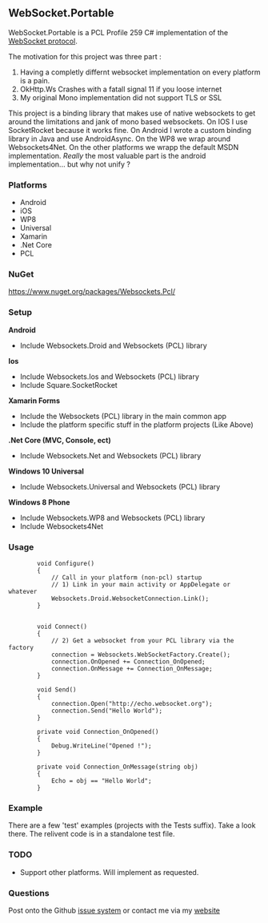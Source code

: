 ## WebSocket.Portable

WebSocket.Portable is a PCL Profile 259 C# implementation of the [WebSocket protocol](https://tools.ietf.org/html/rfc6455).


The motivation for this project was three part :

1) Having a completly differnt websocket implementation on every platform is a pain.
2) OkHttp.Ws Crashes with a fatall signal 11 if you loose internet
3) My original Mono implementation did not support TLS or SSL

This project is a binding library that makes use of native websockets to get around the limitations and jank of mono based websockets. On IOS I use SocketRocket because it works fine. On Android I wrote a custom binding library in Java and use AndroidAsync. On the WP8 we wrap around Websockets4Net. On the other platforms we wrapp the default MSDN implementation. *Really* the most valuable part is the android implementation... but why not unify ?

### Platforms

- Android
- iOS
- WP8
- Universal
- Xamarin
- .Net Core 
- PCL


### NuGet

https://www.nuget.org/packages/Websockets.Pcl/

### Setup

**Android**
- Include Websockets.Droid and Websockets (PCL) library

**Ios**
- Include Websockets.Ios and Websockets (PCL) library
- Include Square.SocketRocket

**Xamarin Forms**
- Include the Websockets (PCL) library in the main common app
- Include the platform specific stuff in the platform projects (Like Above)

**.Net Core (MVC, Console, ect)**
- Include Websockets.Net and Websockets (PCL) library

**Windows 10 Universal**
- Include Websockets.Universal and Websockets (PCL) library

**Windows 8 Phone**
- Include Websockets.WP8 and Websockets (PCL) library
- Include Websockets4Net


### Usage

`````
        void Configure()
        {
            // Call in your platform (non-pcl) startup            
            // 1) Link in your main activity or AppDelegate or whatever
            Websockets.Droid.WebsocketConnection.Link();
        }
        
        
        void Connect()
        {
            // 2) Get a websocket from your PCL library via the factory
            connection = Websockets.WebSocketFactory.Create();
            connection.OnOpened += Connection_OnOpened;
            connection.OnMessage += Connection_OnMessage;
        }

        void Send()
        {            
            connection.Open("http://echo.websocket.org");
            connection.Send("Hello World");
        }

        private void Connection_OnOpened()
        {
            Debug.WriteLine("Opened !");
        }

        private void Connection_OnMessage(string obj)
        {
            Echo = obj == "Hello World";
        }
`````

### Example

There are a few 'test' examples (projects with the Tests suffix). Take a look there. The relivent code is in a standalone test file.

### TODO

- Support other platforms. Will implement as requested.


### Questions

Post onto the Github [issue system](https://github.com/NVentimiglia/WebSocket.PCL) or contact me via my [website](http://avariceonline.com)
